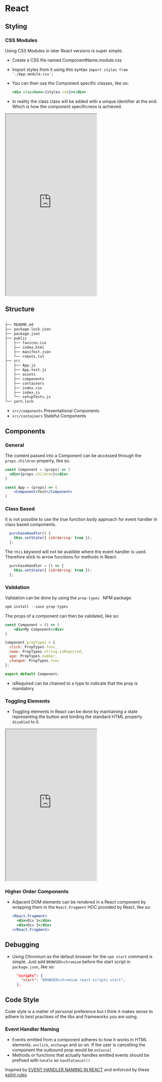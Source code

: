 # React

## Styling

### CSS Modules

Using CSS Modules in later React versions is super simple.

* Create a CSS file named ComponentName.module.css

* Import styles from it using this syntax `import styles from './App.module.css';`

* You can then use the Component specific classes, like so:

  ```jsx
  <div className={styles.red}></div>
  ```

* In reality the class class will be added with a unique identifier at the end. Which is how the component specificness is achieved.


<iframe height=600 src="https://stackblitz.com/edit/carlba-js-react-css-modules?embed=1&file=src/App.js"></iframe>

## Structure

```bash
.
├── README.md
├── package-lock.json
├── package.json
├── public
│   ├── favicon.ico
│   ├── index.html
│   ├── manifest.json
│   └── robots.txt
├── src
│   ├── App.js
│   ├── App.test.js
│   ├── assets
│   ├── components
│   ├── containers
│   ├── index.css
│   ├── index.js
│   └── setupTests.js
└── yarn.lock
```

* `src/components` Presentational Components
* `src/containers` Stateful Components

## Components

### General

The content passed into a Component can be accessed through the `props.children` property, like so:

```jsx
const Component = (props) => (
  <div>{props.children}</div>  
)

const App = (props) => (
	<Component>Test</Component>
)
```

### Class Based

It is not possible to use the true function body approach for event handler in class based components.

```jsx
  purchaseHandler() {
    this.setState({ isOrdering: true });
  };
```

The `this` keyword will not be availible where the event handler is used. Therefore stick to arrow functions for methods in React.

```jsx
  purchaseHandler = () => {
    this.setState({ isOrdering: true });
  };
```



### Validation

Validation can be done by using the `prop-types ` NPM package.

```jsx
npm install --save prop-types
```

The props of a component can then be validated, like so:

```jsx
const Component = () => (
	<div>My Component</div>
)

Component.propTypes = {
  click: PropTypes.func,
  name: PropTypes.string.isRequired,
  age: PropTypes.number,
  changed: PropTypes.func
};

export default Component;
```

* isRequired can be chained to a type to indicate that the prop is mandatory

### Toggling Elements

* Toggling elements in React can be done by maintaining a state representing the button and binding the standard HTML property `disabled` to it.

<iframe height=500px src="https://stackblitz.com/edit/carlba-js-react-template-disable-button?embed=1&file=src/App.js"></iframe>

### Higher Order Components

* Adjacent DOM elements can be rendered in a React component by wrapping them in the `React.Fragment` HOC provided by React, like so:

  ```jsx
  <React.Fragment>
  	<div>Div 1</div>
    <div>Div 2</div>
  </React.Fragment>
  ```

## Debugging

* Using Chromium as the default browser for the `npm start` command is simple. Just add   `BROWSER=chromium` before the start script in `package.json`, like so:

  ```json
    "scripts": {
      "start": "BROWSER=chromium react-scripts start",    
    },
  ```

  

## Code Style

Code style is a matter of personal preference but I think it makes sense to adhere to best practises of the libs and frameworks you are using.

### Event Handler Naming

* Events emitted from a component adheres to how it works in HTML elements. `onclick`, `onchange` and so on. If the user is cancelling the component the outbound prop would be `onCancel`
* Methods or functions that actually handles emitted events should be prefixed with `handle` so `handleCancel()`

Inspired by [EVENT HANDLER NAMING IN REACT](https://jaketrent.com/post/naming-event-handlers-react) and enforced by these [eslint rules](https://github.com/yannickcr/eslint-plugin-react/blob/master/docs/rules/jsx-handler-names.md)

